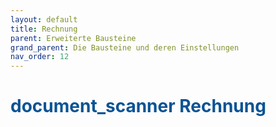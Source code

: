 ```yaml
---
layout: default
title: Rechnung
parent: Erweiterte Bausteine
grand_parent: Die Bausteine und deren Einstellungen
nav_order: 12
---
```


# <span style="color:#0b5394"><span class="material-icons">document_scanner</span> **Rechnung**</span>
